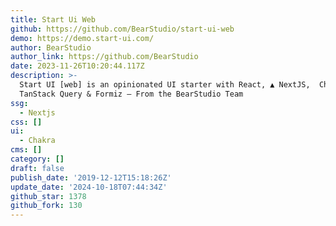 ```yaml
---
title: Start Ui Web
github: https://github.com/BearStudio/start-ui-web
demo: https://demo.start-ui.com/
author: BearStudio
author_link: https://github.com/BearStudio
date: 2023-11-26T10:20:44.117Z
description: >-
  Start UI [web] is an opinionated UI starter with React, ▲ NextJS, ️ Chakra UI,
  TanStack Query & Formiz — From the BearStudio Team
ssg:
  - Nextjs
css: []
ui:
  - Chakra
cms: []
category: []
draft: false
publish_date: '2019-12-12T15:18:26Z'
update_date: '2024-10-18T07:44:34Z'
github_star: 1378
github_fork: 130
---
```


